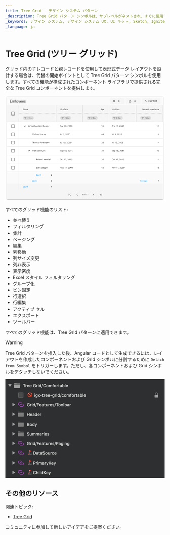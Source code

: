 ```yaml
---
title: Tree Grid - デザイン システム パターン
_description: Tree Grid パターン シンボルは、サブレベルがネストされ、すぐに使用できる要素に機能が適用された Tree Grid コンポーネントを表します。
_keywords: デザイン システム, デザイン システム UX, UI キット, Sketch, Ignite UI for Angular, Sketch to Angular, Angular, Angular デザイン システム, Sketch から コードをエクスポート, Angular 用のデザイン キット, Sketch HTML, Sketch to HTML, Sketch UI キット
_language: ja
---
```


# Tree Grid (ツリー グリッド)

グリッド内の子レコードと親レコードを使用して表形式データ レイアウトを設計する場合は、代替の開始ポイントとして Tree Grid パターン シンボルを使用します。すべての機能が構成されたコンポーネント ライブラリで提供される完全な Tree Grid コンポーネントを提供します。

<img class="responsive-img" src="../images/tree_grid.png" srcset="../images/tree_grid@2x.png 2x" />

すべてのグリッド機能のリスト:
- 並べ替え
- フィルタリング
- 集計
- ページング
- 編集
- 列移動
- 列サイズ変更
- 列非表示
- 表示密度
- Excel スタイル フィルタリング
- グループ化
- ピン固定
- 行選択
- 行編集
- アクティブ セル
- エクスポート
- ツールバー

すべてのグリッド機能は、Tree Grid パターンに適用できます。


> [!WARNING]
> Tree Grid パターンを挿入した後、Angular コードとして生成できるには、レイアウトを作成したコンポーネントおよび Grid シンボルに分割するために `Detach from Symbol` をトリガーします。ただし、各コンポーネントおよび Grid シンボルをデタッチしないでください。

<img class="responsive-img" src="../images/tree_grid_detach.png" />

## その他のリソース

関連トピック:

- [Tree Grid](../components/tree-grid.md)

コミュニティに参加して新しいアイデアをご提案ください。


